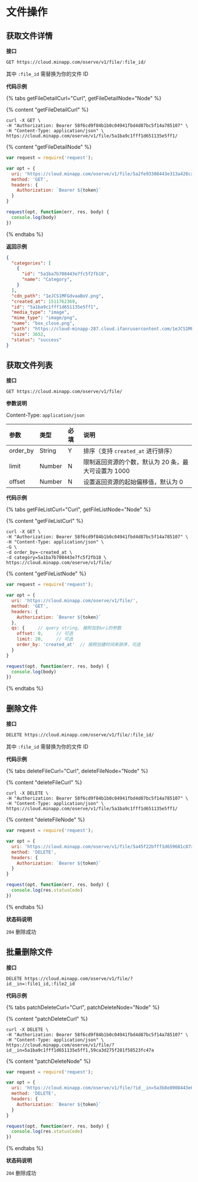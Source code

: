 # 文件操作

## 获取文件详情

**接口**

`GET https://cloud.minapp.com/oserve/v1/file/:file_id/`

其中 `:file_id` 需替换为你的文件 ID

**代码示例**

{% tabs getFileDetailCurl="Curl", getFileDetailNode="Node" %}

{% content "getFileDetailCurl" %}

```
curl -X GET \
-H "Authorization: Bearer 58f6cd9f84b1b0c04941fbd4d87bc5f14a785107" \
-H "Content-Type: application/json" \
https://cloud.minapp.com/oserve/v1/file/5a1ba9c1fff1d651135e5ff1/
```

{% content "getFileDetailNode" %}

```js
var request = require('request');

var opt = {
  uri: 'https://cloud.minapp.com/oserve/v1/file/5a2fe93308443e313a428cxx/',  // 5a6ad3cffff1d675b9e2cexx 对应 uri :file_id
  method: 'GET',
  headers: {
    Authorization: `Bearer ${token}`
  }
}

request(opt, function(err, res, body) {
  console.log(body)
})
```

{% endtabs %}

**返回示例**

```json
{
  "categories": [
    {
      "id": "5a1ba7b708443e7fc5f2fb18",
      "name": "Category",
    }
  ],
  "cdn_path": "1eJCS1MFGdvaaBoV.png",
  "created_at": 1511762369,
  "id": "5a1ba9c1fff1d651135e5ff1",
  "media_type": "image",
  "mime_type": "image/png",
  "name": "box_close.png",
  "path": "https://cloud-minapp-287.cloud.ifanrusercontent.com/1eJCS1MFGdvaaBoV.png",
  "size": 3652,
  "status": "success"
}
```


## 获取文件列表

**接口**

`GET https://cloud.minapp.com/oserve/v1/file/`

**参数说明**

Content-Type: `application/json`

| 参数      | 类型   | 必填 | 说明 |
| :------- | :----- | :-- | :-- |
| order_by | String | Y   | 排序（支持 `created_at` 进行排序）|
| limit    | Number | N   | 限制返回资源的个数，默认为 20 条，最大可设置为 1000 |
| offset   | Number | N   | 设置返回资源的起始偏移值，默认为 0 |

**代码示例**

{% tabs getFileListCurl="Curl", getFileListNode="Node" %}

{% content "getFileListCurl" %}

```
curl -X GET \
-H "Authorization: Bearer 58f6cd9f84b1b0c04941fbd4d87bc5f14a785107" \
-H "Content-Type: application/json" \
-G \
-d order_by=-created_at \
-d category=5a1ba7b708443e7fc5f2fb18 \
https://cloud.minapp.com/oserve/v1/file/
```

{% content "getFileListNode" %}

```js
var request = require('request');

var opt = {
  uri: 'https://cloud.minapp.com/oserve/v1/file/',
  method: 'GET',
  headers: {
    Authorization: `Bearer ${token}`
  },
  qs: {     // query string, 被附加到uri的参数
    offset: 0,     // 可选
    limit: 20,     // 可选
    order_by: 'created_at'  // 按照创建时间来排序，可选
  }
}

request(opt, function(err, res, body) {
  console.log(body)
})
```

{% endtabs %}


## 删除文件

**接口**

`DELETE https://cloud.minapp.com/oserve/v1/file/:file_id/`

其中 `:file_id` 需替换为你的文件 ID

**代码示例**

{% tabs deleteFileCurl="Curl", deleteFileNode="Node" %}

{% content "deleteFileCurl" %}

```
curl -X DELETE \
-H "Authorization: Bearer 58f6cd9f84b1b0c04941fbd4d87bc5f14a785107" \
-H "Content-Type: application/json" \
https://cloud.minapp.com/oserve/v1/file/5a1ba9c1fff1d651135e5ff1/
```

{% content "deleteFileNode" %}

```js
var request = require('request');

var opt = {
  uri: 'https://cloud.minapp.com/oserve/v1/file/5a45f22bfff1d659681c87xx/',  // 5a6ad3cffff1d675b9e2cexx 对应 uri :file_id
  method: 'DELETE',
  headers: {
    Authorization: `Bearer ${token}`
  }
}

request(opt, function(err, res, body) {
  console.log(res.statusCode)
})
```

{% endtabs %}

**状态码说明**

`204` 删除成功


## 批量删除文件

**接口**

`DELETE https://cloud.minapp.com/oserve/v1/file/?id__in=:file1_id,:file2_id`

**代码示例**

{% tabs patchDeleteCurl="Curl", patchDeleteNode="Node" %}

{% content "patchDeleteCurl" %}

```
curl -X DELETE \
-H "Authorization: Bearer 58f6cd9f84b1b0c04941fbd4d87bc5f14a785107" \
-H "Content-Type: application/json" \
https://cloud.minapp.com/oserve/v1/file/?id__in=5a1ba9c1fff1d651135e5ff1,59ca3d275f281f58523fc47a
```

{% content "patchDeleteNode" %}

```js
var request = require('request');

var opt = {
  uri: 'https://cloud.minapp.com/oserve/v1/file/?id__in=5a3b8e8908443e06aa6f0a99,5a3b673308443e643f1b0c47',
  method: 'DELETE',
  headers: {
    Authorization: `Bearer ${token}`
  }
}

request(opt, function(err, res, body) {
  console.log(res.statusCode)
})
```

{% endtabs %}

**状态码说明**

`204` 删除成功